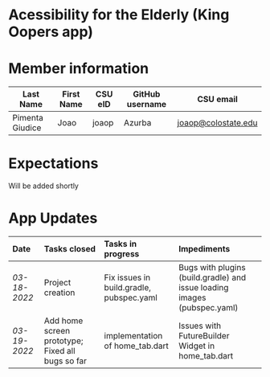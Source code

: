 # Acessibility for the Elderly (King Oopers app)

# Member information

| Last Name |First Name | CSU eID | GitHub username | CSU email |
| --- | --- | --- | --- | --- |
| Pimenta Giudice | Joao | joaop | Azurba | joaop@colostate.edu |

# Expectations
Will be added shortly

# App Updates
| Date | Tasks closed  | Tasks in progress | Impediments |
| :--- | :--- | :--- | :--- |
| *03-18-2022* | Project creation | Fix issues in build.gradle, pubspec.yaml | Bugs with plugins (build.gradle) and issue loading images (pubspec.yaml) |
| *03-19-2022* | Add home screen prototype; Fixed all bugs so far | implementation of home_tab.dart| Issues with FutureBuilder Widget in home_tab.dart |


